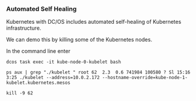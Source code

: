 ### Automated Self Healing

Kubernetes with DC/OS includes automated self-healing of Kubernetes infrastructure. 

We can demo this by killing some of the Kubernetes nodes. 

In the command line enter

```
dcos task exec -it kube-node-0-kubelet bash
```

```
ps aux | grep "./kubelet " root 62  2.3  0.6 741984 100580 ? Sl 15:16 3:25 ./kubelet --address=10.0.2.172 --hostname-override=kube-node-1-kubelet.kubernetes.mesos
```

```
kill -9 62
```
